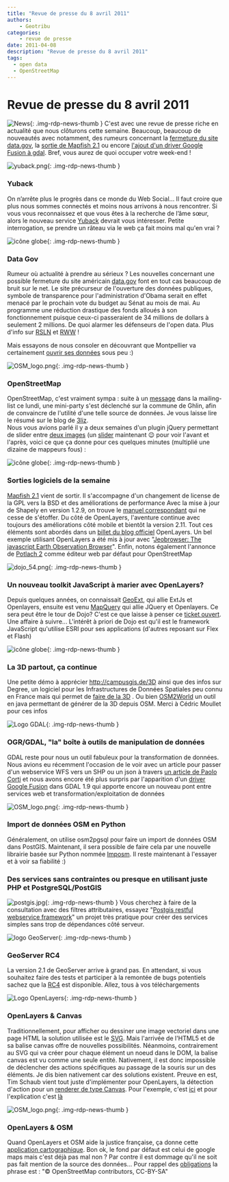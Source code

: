 ```yaml
---
title: "Revue de presse du 8 avril 2011"
authors:
    - Geotribu
categories:
    - revue de presse
date: 2011-04-08
description: "Revue de presse du 8 avril 2011"
tags:
  - open data
  - OpenStreetMap
---
```


# Revue de presse du 8 avril 2011

![News](https://cdn.geotribu.fr/img/internal/icons-rdp-news/news.png "Icône news générique"){: .img-rdp-news-thumb }
 C'est avec une revue de presse riche en actualité que nous clôturons cette semaine. Beaucoup, beaucoup de nouveautés avec notamment, des rumeurs concernant la [fermeture du site data.gov](#datagov), la [sortie de Mapfish 2.1](#mapfish) ou encore [l'ajout d'un driver Google Fusion à gdal](#gdal). Bref, vous aurez de quoi occuper votre week-end !

 ![yuback.png](http://geotribu.net/sites/default/files/Tuto/img/Blog/yuback.png){: .img-rdp-news-thumb }

### Yuback

 On n’arrête plus le progrès dans ce monde du Web Social... Il faut croire que plus nous sommes connectés et moins nous arrivons à nous rencontrer. Si vous vous reconnaissez et que vous êtes à la recherche de l’âme sœur, alors le nouveau service [Yuback](http://fr.techcrunch.com/2011/01/20/yuback-les-rencontres-geolocalisees-et-en-temps-reel/) devrait vous intéresser. Petite interrogation, se prendre un râteau via le web ça fait moins mal qu'en vrai ?

 ![icône globe](https://cdn.geotribu.fr/img/internal/icons-rdp-news/world.png){: .img-rdp-news-thumb }

### Data Gov

 Rumeur où actualité à prendre au sérieux ? Les nouvelles concernant une possible fermeture du site américain [data.gov](http://www.data.gov/) font en tout cas beaucoup de bruit sur le net. Le site précurseur de l'ouverture des données publiques, symbole de transparence pour l'administration d'Obama serait en effet menacé par le prochain vote du budget au Sénat au mois de mai. Au programme une réduction drastique des fonds alloués à son fonctionnement puisque ceux-ci passeraient de 34 millions de dollars à seulement 2 millions. De quoi alarmer les défenseurs de l'open data. Plus d'info sur [RSLN](http://www.rslnmag.fr/) et [RWW](http://www.readwriteweb.com/archives/datagov_7_other_sites_to_shut_down_after_budgets_c.php) !

 Mais essayons de nous consoler en découvrant que Montpellier va certainement [ouvrir ses données](http://opendata.montpelliernumerique.fr/) sous peu :)

 ![OSM_logo.png](https://cdn.geotribu.fr/img/logos-icones/OpenStreetMap/Openstreetmap.png){: .img-rdp-news-thumb }

### OpenStreetMap

 OpenStreetMap, c'est vraiment sympa : suite à un [message](http://lists.openstreetmap.org/pipermail/talk-fr/2011-April/031777.html) dans la mailing-list ce lundi, une mini-party s'est déclenché sur la commune de Ghlin, afin de convaincre de l'utilité d'une telle source de données. Je vous laisse lire le résumé sur le blog de [3liz](http://3liz.com/blog/rldhont/index.php/2011/04/05/366-mini-cartopartie-virtuelle-ce-midi).  
 Nous vous avions parlé il y a deux semaines d'un plugin jQuery permettant de slider entre [deux images](http://libreavous.teledetection.fr/geomatique/9-openstreetmap/23-openstreetmap-cartographie-express-en-une-heure) (un [slider](http://libreavous.teledetection.fr/geomatique/9-openstreetmap/23-openstreetmap-cartographie-express-en-une-heure) maintenant :wink: pour voir l'avant et l'après, voici ce que ça donne pour ces quelques minutes (multiplié une dizaine de mappeurs fous) :

 ![icône globe](https://cdn.geotribu.fr/img/internal/icons-rdp-news/world.png){: .img-rdp-news-thumb }

### Sorties logiciels de la semaine
[Mapfish 2.1](http://mapfishblog.blogspot.com/2011/04/mapfish-21-is-out.html) vient de sortir. Il s'accompagne d'un changement de license de la GPL vers la BSD et des améliorations de performance Avec la mise à jour de Shapely en version 1.2.9, on trouve le [manuel correspondant](http://gispython.org/shapely/docs/1.2/manual.html) qui ne cesse de s'étoffer. Du côté de OpenLayers, l'aventure continue avec toujours des améliorations côté mobile et bientôt la version 2.11. Tout ces éléments sont abordés dans un [billet du blog officiel](https://openlayers.org/blog/2011/04/02/61/) OpenLayers. Un bel exemple utilisant OpenLayers a été mis à jour avec "[Jeobrowser: The javascript Earth Observation Browser](http://engine.jeobrowser.com/)". Enfin, notons également l'annonce de [Potlach 2](https://wiki.openstreetmap.org/wiki/Potlatch_2) comme éditeur web par défaut pour OpenStreetMap

 ![dojo_54.png](http://geotribu.net/sites/default/files/Tuto/img/Blog/divers/dojo_54.png){: .img-rdp-news-thumb }

### Un nouveau toolkit JavaScript à marier avec OpenLayers?
Depuis quelques années, on connaissait [GeoExt](http://www.geoext.org/), qui allie ExtJs et Openlayers, ensuite est venu [MapQuery](http://gitorious.org/mapquery) qui allie JQuery et Openlayers. Ce sera peut être le tour de Dojo? C'est ce que laisse à penser ce [ticket ouvert](http://bugs.dojotoolkit.org/ticket/12406). Une affaire à suivre... L'intérêt à priori de Dojo est qu'il est le framework JavaScript qu'utilise ESRI pour ses applications (d'autres reposant sur Flex et Flash)

 ![icône globe](https://cdn.geotribu.fr/img/internal/icons-rdp-news/world.png){: .img-rdp-news-thumb }

### La 3D partout, ça continue
Une petite démo à apprécier <http://campusgis.de/3D> ainsi que des infos sur Degree, un logiciel pour les Infrastructures de Données Spatiales peu connu en France mais qui permet de [faire de la 3D](http://wiki.deegree.org/deegreeWiki/deegree3/deegree3D) . Ou bien [OSM2World](http://osm2world.org/) un outil en java permettant de générer de la 3D depuis OSM. Merci à Cédric Moullet pour ces infos

 ![Logo GDAL](https://cdn.geotribu.fr/img/logos-icones/logiciels_librairies/gdal.png){: .img-rdp-news-thumb }

### OGR/GDAL, "la" boîte à outils de manipulation de données
GDAL reste pour nous un outil fabuleux pour la transformation de données. Nous avions eu récemment l'occasion de le voir avec un article pour passer d'un webservice WFS vers un SHP ou un json à travers [un article de Paolo Corti](http://www.paolocorti.net/2011/03/23/a-quick-look-at-the-wfs-gdal-driver/) et nous avons encore été plus surpris par l'apparition d'un [driver Google Fusion](http://www.gdal.org/ogr/drv_gft.html) dans GDAL 1.9 qui apporte encore un nouveau pont entre services web et transformation/exploitation de données

  ![OSM_logo.png](https://cdn.geotribu.fr/img/logos-icones/OpenStreetMap/Openstreetmap.png){: .img-rdp-news-thumb }

### Import de données OSM en Python
Généralement, on utilise osm2pgsql pour faire un import de données OSM dans PostGIS. Maintenant, il sera possible de faire cela par une nouvelle librairie basée sur Python nommée [Imposm](http://imposm.org/docs/imposm/latest/). Il reste maintenant à l'essayer et à voir sa fiabilité :)

### Des services sans contraintes ou presque en utilisant juste PHP et PostgreSQL/PostGIS
![postgis.jpg](https://cdn.geotribu.fr/img/logos-icones/logiciels_librairies/postgis.jpg){: .img-rdp-news-thumb }
 Vous cherchez à faire de la consultation avec des filtres attributaires, essayez "[Postgis restful webservice framework](http://code.google.com/p/postgis-restful-web-service-framework/)" un projet très pratique pour créer des services simples sans trop de dépendances côté serveur.

 ![logo GeoServer](https://cdn.geotribu.fr/img/logos-icones/logiciels_librairies/geoserver.png "logo GeoServer"){: .img-rdp-news-thumb }

### GeoServer RC4
La version 2.1 de GeoServer arrive à grand pas. En attendant, si vous souhaitez faire des tests et participer à la remontée de bugs potentiels sachez que la [RC4](http://blog.geoserver.org/2011/04/05/geoserver-2-1-rc4-released/) est disponible. Allez, tous à vos téléchargements

 ![Logo OpenLayers](https://cdn.geotribu.fr/img/logos-icones/logiciels_librairies/openlayers.png){: .img-rdp-news-thumb }

### OpenLayers & Canvas
Traditionnellement, pour afficher ou dessiner une image vectoriel dans une page HTML la solution utilisée est le [SVG](https://fr.wikipedia.org/wiki/Scalable_Vector_Graphics). Mais l'arrivée de l'HTML5 et de sa balise canvas offre de nouvelles possibilités. Néanmoins, contrairement au SVG qui va créer pour chaque élément un noeud dans le DOM, la balise canvas est vu comme une seule entité. Nativement, il est donc impossible de déclencher des actions spécifiques au passage de la souris sur un des éléments. Je dis bien nativement car des solutions existent. Preuve en est, Tim Schaub vient tout juste d'implémenter pour OpenLayers, la détection d'action pour un [renderer de type Canvas](http://dev.openlayers.org/docs/files/OpenLayers/Renderer/Canvas-js.html). Pour l'exemple, c'est [ici](https://openlayers.org/dev/examples/canvas-hit-detection.html) et pour l'explication c'est [là](http://tschaub.net/blog/2011/03/31/canvas-hit-detection.html)

 ![OSM_logo.png](https://cdn.geotribu.fr/img/logos-icones/OpenStreetMap/Openstreetmap.png){: .img-rdp-news-thumb }

### OpenLayers & OSM
Quand OpenLayers et OSM aide la justice française, ça donne cette [application cartographique](http://www.annuaires.justice.gouv.fr/). Bon ok, le fond par défaut est celui de google maps mais c'est déjà pas mal non ? Par contre il est dommage qu'il ne soit pas fait mention de la source des données... Pour rappel des [obligations](https://www.openstreetmap.org/copyright) la phrase est : "© OpenStreetMap contributors, CC-BY-SA"
